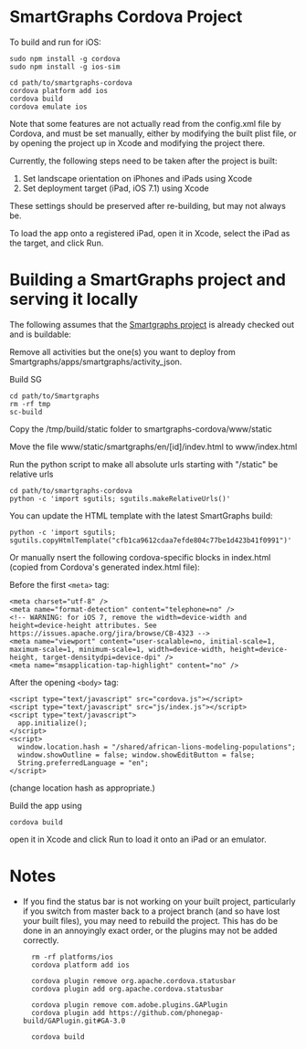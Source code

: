 SmartGraphs Cordova Project
===========================

To build and run for iOS:

    sudo npm install -g cordova
    sudo npm install -g ios-sim

    cd path/to/smartgraphs-cordova
    cordova platform add ios
    cordova build
    cordova emulate ios

Note that some features are not actually read from the config.xml file by Cordova, and must
be set manually, either by modifying the built plist file, or by opening the project up in
Xcode and modifying the project there.

Currently, the following steps need to be taken after the project is built:

1. Set landscape orientation on iPhones and iPads using Xcode
2. Set deployment target (iPad, iOS 7.1) using Xcode

These settings should be preserved after re-building, but may not always be.

To load the app onto a registered iPad, open it in Xcode, select the iPad as the target, and click Run.


Building a SmartGraphs project and serving it locally
=====================================================

The following assumes that the [Smartgraphs project](https://github.com/concord-consortium/Smartgraphs)
is already checked out and is buildable:

Remove all activities but the one(s) you want to deploy from Smartgraphs/apps/smartgraphs/activity_json.

Build SG

    cd path/to/Smartgraphs
    rm -rf tmp
    sc-build

Copy the /tmp/build/static folder to smartgraphs-cordova/www/static

Move the file www/static/smartgraphs/en/[id]/indev.html to www/index.html

Run the python script to make all absolute urls starting with "/static" be relative urls

    cd path/to/smartgraphs-cordova
    python -c 'import sgutils; sgutils.makeRelativeUrls()'

You can update the HTML template with the latest SmartGraphs build:

    python -c 'import sgutils; sgutils.copyHtmlTemplate("cfb1ca9612cdaa7efde804c77be1d423b41f0991")'

Or manually nsert the following cordova-specific blocks in index.html (copied from Cordova's generated index.html file):

Before the first `<meta>` tag:

    <meta charset="utf-8" />
    <meta name="format-detection" content="telephone=no" />
    <!-- WARNING: for iOS 7, remove the width=device-width and height=device-height attributes. See https://issues.apache.org/jira/browse/CB-4323 -->
    <meta name="viewport" content="user-scalable=no, initial-scale=1, maximum-scale=1, minimum-scale=1, width=device-width, height=device-height, target-densitydpi=device-dpi" />
    <meta name="msapplication-tap-highlight" content="no" />

After the opening `<body>` tag:

    <script type="text/javascript" src="cordova.js"></script>
    <script type="text/javascript" src="js/index.js"></script>
    <script type="text/javascript">
      app.initialize();
    </script>
    <script>
      window.location.hash = "/shared/african-lions-modeling-populations";
      window.showOutline = false; window.showEditButton = false;
      String.preferredLanguage = "en";
    </script>

(change location hash as appropriate.)

Build the app using

    cordova build

open it in Xcode and click Run to load it onto an iPad or an emulator.


Notes
=====

* If you find the status bar is not working on your built project, particularly if you switch from master back
to a project branch  (and so have lost your built files), you may need to rebuild the project. This has do be done
in an annoyingly exact order, or the plugins may not be added correctly.

        rm -rf platforms/ios
        cordova platform add ios

        cordova plugin remove org.apache.cordova.statusbar
        cordova plugin add org.apache.cordova.statusbar

        cordova plugin remove com.adobe.plugins.GAPlugin
        cordova plugin add https://github.com/phonegap-build/GAPlugin.git#GA-3.0

        cordova build
